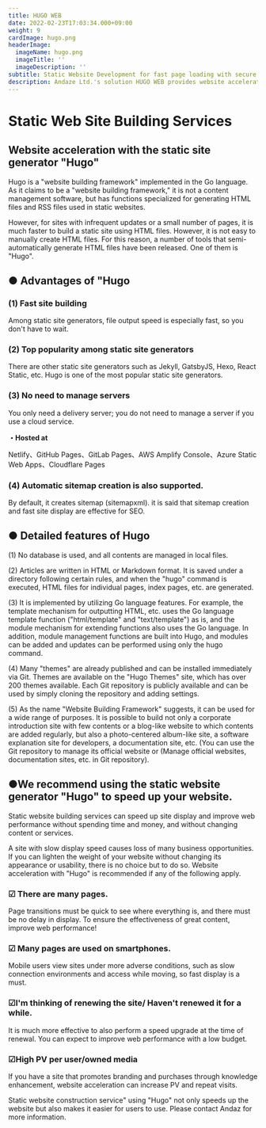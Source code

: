 ```yaml
---
title: HUGO WEB
date: 2022-02-23T17:03:34.000+09:00
weight: 9
cardImage: hugo.png
headerImage:
  imageName: hugo.png
  imageTitle: ''
  imageDescription: ''
subtitle: Static Website Development for fast page loading with secure security
description: Andaze Ltd.'s solution HUGO WEB provides website acceleration using the static site generator "Hugo". The "Static Website Construction Service" using "Hugo" not only speeds up your website but also makes it easier for users to use. Please contact Andaze for more information.
---
```

# Static Web Site Building Services

## Website acceleration with the static site generator "Hugo"



Hugo is a "website building framework" implemented in the Go language. As it claims to be a "website building framework," it is not a content management software, but has functions specialized for generating HTML files and RSS files used in static websites.

However, for sites with infrequent updates or a small number of pages, it is much faster to build a static site using HTML files. However, it is not easy to manually create HTML files. For this reason, a number of tools that semi-automatically generate HTML files have been released.  One of them is "Hugo".



## ● Advantages of "Hugo

### (1) Fast site building

Among static site generators, file output speed is especially fast, so you don't have to wait.

### (2) Top popularity among static site generators

There are other static site generators such as Jekyll, GatsbyJS, Hexo, React Static, etc. Hugo is one of the most popular static site generators.

### (3) No need to manage servers

You only need a delivery server; you do not need to manage a server if you use a cloud service.

**・Hosted at**

Netlify、GitHub Pages、GitLab Pages、AWS Amplify Console、Azure Static Web Apps、Cloudflare Pages

### (4) Automatic sitemap creation is also supported.

By default, it creates sitemap (sitemapxml). it is said that sitemap creation and fast site display are effective for SEO.



## ● Detailed features of Hugo

(1) No database is used, and all contents are managed in local files.

(2) Articles are written in HTML or Markdown format. It is saved under a directory following certain rules, and when the "hugo" command is executed, HTML files for individual pages, index pages, etc. are generated.

(3) It is implemented by utilizing Go language features. For example, the template mechanism for outputting HTML, etc. uses the Go language template function ("html/template" and "text/template") as is, and the module mechanism for extending functions also uses the Go language. In addition, module management functions are built into Hugo, and modules can be added and updates can be performed using only the hugo command.

(4) Many "themes" are already published and can be installed immediately via Git. Themes are available on the "Hugo Themes" site, which has over 200 themes available. Each Git repository is publicly available and can be used by simply cloning the repository and adding settings.

(5) As the name "Website Building Framework" suggests, it can be used for a wide range of purposes. It is possible to build not only a corporate introduction site with few contents or a blog-like website to which contents are added regularly, but also a photo-centered album-like site, a software explanation site for developers, a documentation site, etc. (You can use the Git repository to manage its official website or (Manage official websites, documentation sites, etc. in Git repository).



## ●We recommend using the static website generator "Hugo" to speed up your website.

Static website building services can speed up site display and improve web performance without spending time and money, and without changing content or services.

A site with slow display speed causes loss of many business opportunities. If you can lighten the weight of your website without changing its appearance or usability, there is no choice but to do so. Website acceleration with "Hugo" is recommended if any of the following apply.

### ☑ There are many pages.

Page transitions must be quick to see where everything is, and there must be no delay in display. To ensure the effectiveness of great content, improve web performance!

### ☑ Many pages are used on smartphones.

Mobile users view sites under more adverse conditions, such as slow connection environments and access while moving, so fast display is a must.

### ☑I'm thinking of renewing the site/ Haven't renewed it for a while.

It is much more effective to also perform a speed upgrade at the time of renewal. You can expect to improve web performance with a low budget.

### ☑High PV per user/owned media

If you have a site that promotes branding and purchases through knowledge enhancement, website acceleration can increase PV and repeat visits.



Static website construction service" using "Hugo" not only speeds up the website but also makes it easier for users to use. Please contact Andaz for more information.
